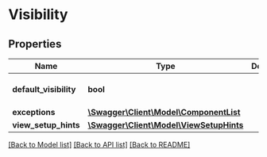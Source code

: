 # Visibility

## Properties
Name | Type | Description | Notes
------------ | ------------- | ------------- | -------------
**default_visibility** | **bool** |  | [optional] [default to false]
**exceptions** | [**\Swagger\Client\Model\ComponentList**](ComponentList.md) |  | [optional] 
**view_setup_hints** | [**\Swagger\Client\Model\ViewSetupHints**](ViewSetupHints.md) |  | [optional] 

[[Back to Model list]](../README.md#documentation-for-models) [[Back to API list]](../README.md#documentation-for-api-endpoints) [[Back to README]](../README.md)


